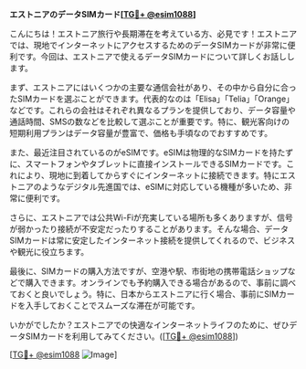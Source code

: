 **エストニアのデータSIMカード[[TG💪+ @esim1088](https://t.me/s/esim1088)]**

こんにちは！エストニア旅行や長期滞在を考えている方、必見です！エストニアでは、現地でインターネットにアクセスするためのデータSIMカードが非常に便利です。今回は、エストニアで使えるデータSIMカードについて詳しくお話しします。

まず、エストニアにはいくつかの主要な通信会社があり、その中から自分に合ったSIMカードを選ぶことができます。代表的なのは「Elisa」「Telia」「Orange」などです。これらの会社はそれぞれ異なるプランを提供しており、データ容量や通話時間、SMSの数などを比較して選ぶことが重要です。特に、観光客向けの短期利用プランはデータ容量が豊富で、価格も手頃なのでおすすめです。

また、最近注目されているのがeSIMです。eSIMは物理的なSIMカードを持たずに、スマートフォンやタブレットに直接インストールできるSIMカードです。これにより、現地に到着してからすぐにインターネットに接続できます。特にエストニアのようなデジタル先進国では、eSIMに対応している機種が多いため、非常に便利です。

さらに、エストニアでは公共Wi-Fiが充実している場所も多くありますが、信号が弱かったり接続が不安定だったりすることがあります。そんな場合、データSIMカードは常に安定したインターネット接続を提供してくれるので、ビジネスや観光に役立ちます。

最後に、SIMカードの購入方法ですが、空港や駅、市街地の携帯電話ショップなどで購入できます。オンラインでも予約購入できる場合があるので、事前に調べておくと良いでしょう。特に、日本からエストニアに行く場合、事前にSIMカードを入手しておくことでスムーズな滞在が可能です。

いかがでしたか？エストニアでの快適なインターネットライフのために、ぜひデータSIMカードを利用してみてください。([[TG💪+ @esim1088](https://t.me/s/esim1088)])

[[TG💪+ @esim1088](https://t.me/s/esim1088) ![Image](https://i.postimg.cc/Y0z9fWf4/image.png)]